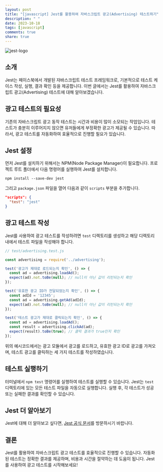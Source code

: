 ```yaml
---
layout: post
title: "[javascript] Jest를 활용하여 자바스크립트 광고(Advertising) 테스트하기"
description: " "
date: 2023-10-18
tags: [javascript]
comments: true
share: true
---
```


![jest-logo](https://miro.medium.com/max/300/1*mn6bOs7s6Qbao15PMNRyOA.png)

## 소개

Jest는 페이스북에서 개발된 자바스크립트 테스트 프레임워크로, 기본적으로 테스트 케이스 작성, 실행, 결과 확인 등을 제공합니다. 이번 글에서는 Jest를 활용하여 자바스크립트 광고(Advertising) 테스트에 대해 알아보겠습니다. 

## 광고 테스트의 필요성

기존의 자바스크립트 광고 동작 테스트는 시간과 비용이 많이 소모되는 작업입니다. 테스트가 충분히 이루어지지 않으면 유저들에게 부정확한 광고가 제공될 수 있습니다. 따라서, 광고 테스트를 자동화하여 효율적으로 진행할 필요가 있습니다.

## Jest 설정

먼저 Jest를 설치하기 위해서는 NPM(Node Package Manager)이 필요합니다. 프로젝트 루트 폴더에서 다음 명령어를 실행하여 Jest를 설치합니다.

```
npm install --save-dev jest
```

그리고 `package.json` 파일을 열어 다음과 같이 `scripts` 부분을 추가합니다.

```json
"scripts": {
  "test": "jest"
}
```

## 광고 테스트 작성

Jest를 사용하여 광고 테스트를 작성하려면 `test` 디렉토리를 생성하고 해당 디렉토리 내에서 테스트 파일을 작성해야 합니다.

```javascript
// test/advertising.test.js

const advertising = require('../advertising');

test('광고가 제대로 로드되는지 확인', () => {
  const ad = advertising.loadAd();
  expect(ad).not.toBe(null); // null이 아닌 값이 리턴되는지 확인
});

test('유효한 광고 ID가 전달되었는지 확인', () => {
  const adId = '12345';
  const ad = advertising.getAd(adId);
  expect(ad).not.toBe(null); // null이 아닌 값이 리턴되는지 확인
});

test('테스트 광고가 제대로 클릭되는지 확인', () => {
  const ad = advertising.loadAd();
  const result = advertising.clickAd(ad);
  expect(result).toBe(true); // 클릭 결과가 true인지 확인
});
```

위의 예시코드에서는 광고 모듈에서 광고를 로드하고, 유효한 광고 ID로 광고를 가져오며, 테스트 광고를 클릭하는 세 가지 테스트를 작성하였습니다.

## 테스트 실행하기

터미널에서 `npm test` 명령어를 실행하여 테스트를 실행할 수 있습니다. Jest는 `test` 디렉토리에 있는 모든 테스트 파일을 자동으로 실행합니다. 실행 후, 각 테스트가 성공 또는 실패한 결과를 확인할 수 있습니다.

## Jest 더 알아보기

Jest에 대해 더 알아보고 싶다면, [Jest 공식 문서](https://jestjs.io/)를 방문하시기 바랍니다.

## 결론

Jest를 활용하여 자바스크립트 광고 테스트를 효율적으로 진행할 수 있습니다. 자동화된 테스트는 정확한 결과를 제공하며, 비용과 시간을 절약하는 데 도움이 됩니다. Jest를 사용하여 광고 테스트를 시작해보세요!
